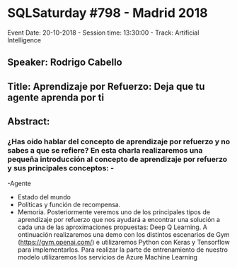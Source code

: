 # SQLSaturday #798 - Madrid 2018
Event Date: 20-10-2018 - Session time: 13:30:00 - Track: Artificial Intelligence
## Speaker: Rodrigo Cabello
## Title: Aprendizaje por Refuerzo: Deja que tu agente aprenda por ti
## Abstract:
### ¿Has oído hablar del concepto de aprendizaje por refuerzo y no sabes a que se refiere? En esta charla realizaremos una pequeña introducción al concepto de aprendizaje por refuerzo y sus principales conceptos: - 
-Agente 
- Estado del mundo 
- Políticas y función de recompensa. 
- Memoria.
Posteriormente veremos uno de los principales tipos de aprendizaje por refuerzo que nos ayudará a encontrar una solución a cada una de las aproximaciones propuestas: Deep Q Learning. A 
 ontinuación realizaremos una demo con los distintos escenarios de Gym (https://gym.openai.com/) e utilizaremos Python con Keras y Tensorflow para implementarlos. Para realizar la parte de entrenamiento de nuestro modelo utilizaremos los servicios de Azure Machine Learning
